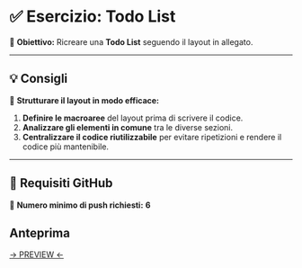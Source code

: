 # ✅ Esercizio: Todo List  

🎯 **Obiettivo:** Ricreare una **Todo List** seguendo il layout in allegato.  

---

## 💡 Consigli  

📌 **Strutturare il layout in modo efficace:**  
1. **Definire le macroaree** del layout prima di scrivere il codice.  
2. **Analizzare gli elementi in comune** tra le diverse sezioni.  
3. **Centralizzare il codice riutilizzabile** per evitare ripetizioni e rendere il codice più mantenibile.  

---

## 🔄 Requisiti GitHub  

📌 **Numero minimo di push richiesti:** **6**  

## Anteprima

[-> PREVIEW <-](https://simonelupone.github.io/html-css-toboolist/)
